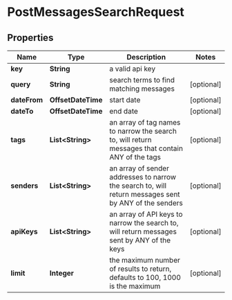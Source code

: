 

# PostMessagesSearchRequest


## Properties

| Name | Type | Description | Notes |
|------------ | ------------- | ------------- | -------------|
|**key** | **String** | a valid api key |  |
|**query** | **String** | search terms to find matching messages |  [optional] |
|**dateFrom** | **OffsetDateTime** | start date |  [optional] |
|**dateTo** | **OffsetDateTime** | end date |  [optional] |
|**tags** | **List&lt;String&gt;** | an array of tag names to narrow the search to, will return messages that contain ANY of the tags |  [optional] |
|**senders** | **List&lt;String&gt;** | an array of sender addresses to narrow the search to, will return messages sent by ANY of the senders |  [optional] |
|**apiKeys** | **List&lt;String&gt;** | an array of API keys to narrow the search to, will return messages sent by ANY of the keys |  [optional] |
|**limit** | **Integer** | the maximum number of results to return, defaults to 100, 1000 is the maximum |  [optional] |



